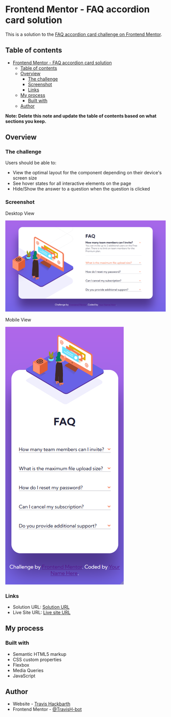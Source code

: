 # Frontend Mentor - FAQ accordion card solution

This is a solution to the [FAQ accordion card challenge on Frontend Mentor](https://www.frontendmentor.io/challenges/faq-accordion-card-XlyjD0Oam). 

## Table of contents

- [Frontend Mentor - FAQ accordion card solution](#frontend-mentor---faq-accordion-card-solution)
  - [Table of contents](#table-of-contents)
  - [Overview](#overview)
    - [The challenge](#the-challenge)
    - [Screenshot](#screenshot)
    - [Links](#links)
  - [My process](#my-process)
    - [Built with](#built-with)
  - [Author](#author)

**Note: Delete this note and update the table of contents based on what sections you keep.**

## Overview

### The challenge

Users should be able to:

- View the optimal layout for the component depending on their device's screen size
- See hover states for all interactive elements on the page
- Hide/Show the answer to a question when the question is clicked

### Screenshot

Desktop View

![](./images/faq-accordian-card-component-one.png)

Mobile View

![](./images/faq-accordian-card-component-two.png)

### Links

- Solution URL: [Solution URL](https://github.com/TravisH-bot/faq-accordion-card-main)
- Live Site URL: [Live site URL](https://travish-bot.github.io/faq-accordion-card-main/)

## My process

### Built with

- Semantic HTML5 markup
- CSS custom properties
- Flexbox
- Media Queries
- JavaScript

## Author

- Website - [Travis Hackbarth](https://travish-bot.github.io/My-Portfolio/)
- Frontend Mentor - [@TravisH-bot](https://www.frontendmentor.io/profile/TravisH-bot)